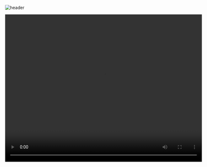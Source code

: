 ![header](https://capsule-render.vercel.app/api?type=waving&text=Frame%20Construction%20Instructions&animation=scaleIn&color=gradient&fontColor=000000&customColorList=6&height=150&fontSize=50&fontAlignY=35)
<p align="center">
  <video width="640" height="480" src=https://github.com/Kbratland/XVBlendFiles/blob/main/FrameVideo.mp4></video/>
</p>
